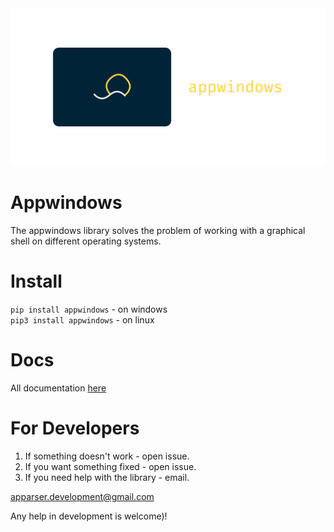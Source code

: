 <img src="appwindows.svg" alt="">

# Appwindows
The appwindows library solves the problem of working with a graphical shell on different operating systems.

# Install
```pip install appwindows``` - on windows<br>
```pip3 install appwindows``` - on linux

# Docs
All documentation <a href="#">here</a>

# For Developers
1) If something doesn't work - open issue.
2) If you want something fixed - open issue.
3) If you need help with the library - email.
   
apparser.development@gmail.com

Any help in development is welcome)!
